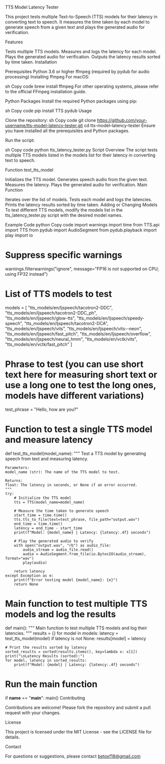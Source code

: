 TTS Model Latency Tester

This project tests multiple Text-to-Speech (TTS) models for their latency in converting text to speech. It measures the time taken by each model to generate speech from a given text and plays the generated audio for verification.

Features

Tests multiple TTS models.
Measures and logs the latency for each model.
Plays the generated audio for verification.
Outputs the latency results sorted by time taken.
Installation

Prerequisites
Python 3.6 or higher
ffmpeg (required by pydub for audio processing)
Installing ffmpeg
For macOS:

sh
Copy code
brew install ffmpeg
For other operating systems, please refer to the official FFmpeg installation guide.

Python Packages
Install the required Python packages using pip:

sh
Copy code
pip install TTS pydub
Usage

Clone the repository:
sh
Copy code
git clone https://github.com/your-username/tts-model-latency-tester.git
cd tts-model-latency-tester
Ensure you have installed all the prerequisites and Python packages.

Run the script:

sh
Copy code
python tts_latency_tester.py
Script Overview
The script tests multiple TTS models listed in the models list for their latency in converting text to speech.

Function test_tts_model

Initializes the TTS model.
Generates speech audio from the given text.
Measures the latency.
Plays the generated audio for verification.
Main Function

Iterates over the list of models.
Tests each model and logs the latencies.
Prints the latency results sorted by time taken.
Adding or Changing Models
To test different TTS models, modify the models list in the tts_latency_tester.py script with the desired model names.

Example Code
python
Copy code
import warnings
import time
from TTS.api import TTS
from pydub import AudioSegment
from pydub.playback import play
import io

# Suppress specific warnings
warnings.filterwarnings("ignore", message="FP16 is not supported on CPU; using FP32 instead")

# List of TTS models to test
models = [
    "tts_models/en/ljspeech/tacotron2-DDC",
    "tts_models/en/ljspeech/tacotron2-DDC_ph",
    "tts_models/en/ljspeech/glow-tts",
    "tts_models/en/ljspeech/speedy-speech",
    "tts_models/en/ljspeech/tacotron2-DCA",
    "tts_models/en/ljspeech/vits",
    "tts_models/en/ljspeech/vits--neon",
    "tts_models/en/ljspeech/fast_pitch",
    "tts_models/en/ljspeech/overflow",
    "tts_models/en/ljspeech/neural_hmm",
    "tts_models/en/vctk/vits",
    "tts_models/en/vctk/fast_pitch"
]

# Phrase to test (you can use short text here for measuring short text or use a long one to test the long ones, models have different variations)
test_phrase = "Hello, how are you?"

# Function to test a single TTS model and measure latency
def test_tts_model(model_name):
    """
    Test a TTS model by generating speech from text and measuring latency.

    Parameters:
    model_name (str): The name of the TTS model to test.

    Returns:
    float: The latency in seconds, or None if an error occurred.
    """
    try:
        # Initialize the TTS model
        tts = TTS(model_name=model_name)
        
        # Measure the time taken to generate speech
        start_time = time.time()
        tts.tts_to_file(text=test_phrase, file_path="output.wav")
        end_time = time.time()
        latency = end_time - start_time
        print(f"Model: {model_name} | Latency: {latency:.4f} seconds")

        # Play the generated audio to verify
        with open("output.wav", "rb") as audio_file:
            audio_stream = audio_file.read()
            audio = AudioSegment.from_file(io.BytesIO(audio_stream), format="wav")
            play(audio)

        return latency
    except Exception as e:
        print(f"Error testing model {model_name}: {e}")
        return None

# Main function to test multiple TTS models and log the results
def main():
    """
    Main function to test multiple TTS models and log their latencies.
    """
    results = {}
    for model in models:
        latency = test_tts_model(model)
        if latency is not None:
            results[model] = latency

    # Print the results sorted by latency
    sorted_results = sorted(results.items(), key=lambda x: x[1])
    print("\nLatency Results (sorted):")
    for model, latency in sorted_results:
        print(f"Model: {model} | Latency: {latency:.4f} seconds")

# Run the main function
if __name__ == "__main__":
    main()
Contributing

Contributions are welcome! Please fork the repository and submit a pull request with your changes.

License

This project is licensed under the MIT License - see the LICENSE file for details.

Contact

For questions or suggestions, please contact betoxf18@gmail.com
